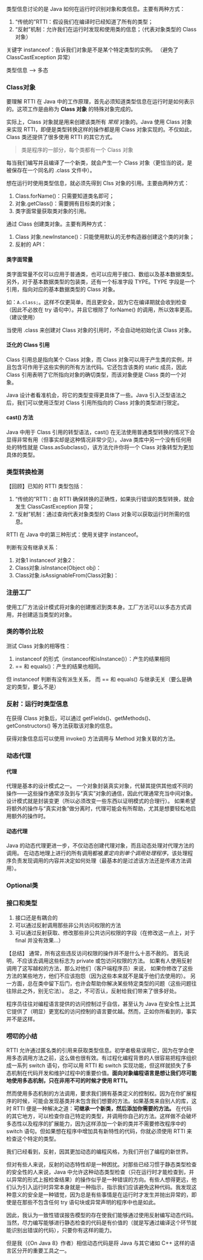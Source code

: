 类型信息讨论的是 Java 如何在运行时识别对象和类信息。主要有两种方式：
1. “传统的”RTTI：假设我们在编译时已经知道了所有的类型；
2. “反射”机制：允许我们在运行时发现和使用类的信息；（代表对象类型的 Class 对象）

关键字 instanceof：告诉我们对象是不是某个特定类型的实例。 （避免了 ClassCastException 异常）


类型信息 --> 多态



### Class对象
要理解 RTTI 在 Java 中的工作原理，首先必须知道类型信息在运行时是如何表示的。这项工作是由称为 **Class 对象** 的特殊对象完成的。

实际上，Class 对象就是用来创建该类所有 *常规* 对象的。Java 使用 Class 对象来实现 RTTI，即便是类型转换这样的操作都是用 Class 对象实现的。不仅如此，Class 类还提供了很多使用 RTTI 的其它方式。

> 类是程序的一部分，每个类都有一个 Class 对象

每当我们编写并且编译了一个新类，就会产生一个 Class 对象（更恰当的说，是被保存在一个同名的 .class 文件中）。

想在运行时使用类型信息，就必须先得到 Clss 对象的引用。主要由两种方式：
1. Class.forName()：只需要知道类名即可；
2. 对象.getClass()：需要拥有目标类的对象；
3. 类字面常量获取类对象的引用。

通过 Class 创建类对象。主要有两种方式：
1. Class 对象.newInstance()：只能使用默认的无参构造器创建这个类的对象；
2. 反射的 API：

#### 类字面常量
类字面常量不仅可以应用于普通类，也可以应用于接口、数组以及基本数据类型。另外，对于基本数据类型的包装类，还有一个标准字段 TYPE。TYPE 字段是一个引用，指向对应的基本数据类型的 Class 对象。

如：`A.class;`。这样不仅更简单，而且更安全，因为它在编译期就会收到检查（因此不必放在 try 语句中）。并且它根除了 forName() 的调用，所以效率更高。（建议使用）

当使用 .class 来创建对 Class 对象的引用时，不会自动地初始化该 Class 对象。

#### 泛化的 Class 引用
Class 引用总是指向某个 Class 对象，而 Class 对象可以用于产生类的实例，并且包含可作用于这些实例的所有方法代码。它还包含该类的 static 成员，因此 Class 引用表明了它所指向对象的确切类型，而该对象便是 Class 类的一个对象。

Java 设计者看准机会，将它的类型变得更具体了一些。Java 引入泛型语法之后，我们可以使用泛型对 Class 引用所指向的 Class 对象的类型进行限定。

#### cast() 方法
Java 中用于 Class 引用的转型语法，cast() 在无法使用普通类型转换的情况下会显得非常有用（但事实却是这种情况非常少见）。Java 类库中另一个没有任何用处的特性就是 Class.asSubclass()，该方法允许你将一个 Class 对象转型为更加具体的类型。


### 类型转换检测
【回顾】已知的 RTTI 类型包括：
1. “传统的”RTTI：由 RTTI 确保转换的正确性，如果执行错误的类型转换，就会发生 ClassCastException 异常；
2. “反射”机制：通过查询代表对象类型的 Class 对象可以获取运行时所需的信息。

RTTI 在 Java 中的第三种形式：使用关键字 instanceof。

判断有没有继承关系：
1. 对象1 instanceof 对象2：
2. Class对象.isInstance(Object obj)：
3. Class对象.isAssignableFrom(Class对象)：


### 注册工厂
使用工厂方法设计模式将对象的创建推迟到类本身。工厂方法可以以多态方式调用，并创建适当类型的对象。


### 类的等价比较
测试 Class 对象的相等性：
1. instanceof 的形式（instanceof和isInstance()）：产生的结果相同
2. == 和 equals()：产生的结果也相同。

但 instanceof 判断有没有派生关系，
而 == 和 equals() 与继承无关（要么是确定的类型，要么不是）


### 反射：运行时类型信息
在获得 Class 对象后，可以通过 getFields()、getMethods()、getConstructors() 等方法获取该对象的信息。

获得对象信息后可以使用 invoke() 方法调用与 Method 对象关联的方法。


### 动态代理
#### 代理
代理是基本的设计模式之一。
一个对象封装真实对象，代替其提供其他或不同的操作——这些操作通常涉及到与“真实”对象的通信，因此代理通常充当中间对象。
设计模式就是封装变更（所以必须改变一些东西以证明模式的合理行）。
如果希望将额外的操作与“真实对象”做分离时，代理可能会有所帮助，尤其是想要轻松地启用额外的操作时。
#### 动态代理
Java 的动态代理更进一步，不仅动态创建代理对象，而且动态处理对代理方法的调用。
在动态地理上进行的所有调用都被*重定向到单个调用处理程序*，该处理程序负责发现调用的内容并决定如何处理（最基本的是过滤该方法还是传递方法调用）。


### Optional类




### 接口和类型
1. 接口还是有耦合的
2. 可以通过反射调用那些非公共访问权限的方法
3. 可以通过反射获取、修改那些非公共访问权限的字段（在修改这一点上，对于 final 并没有效果...）

【总结】
通常，所有这些违反访问权限的操作并不是什么十恶不赦的。
首先说明，不应该去调用这些标志为 private 或包访问权限的方法。
如果有人使用反射调用了这写越权的方法，那么对他们（客户端程序员）来说，
如果你修改了这些方法的某些地方，他们不应该抱怨（因为这些本来就不是属于他们去使用的）。
另一方面，总在类中留下后门，也许会帮助你解决某些特定类型的问题（这些问题往往除此之外，别无它法）。
总之，不可否认，反射给我们带来了很多好处。

程序员往往对编程语言提供的访问控制过于自信，甚至认为 Java 在安全性上比其它提供了（明显）更宽松的访问控制的语言要优越。然而，正如你所看到的，事实并不是这样。


### 唠叨的小结
RTTI 允许通过匿名类的引用来获取类型信息。初学者极易误用它，因为在学会使用多态调用方法之前，这么做也很有效。有过程化编程背景的人很容易把程序组织成一系列 switch 语句，你可以用 RTTI 和 switch 实现功能，但这样就损失了多态机制在代码开发和维护过程中的重要价值。**面向对象编程语言是想让我们尽可能地使用多态机制，只在非用不可的时候才使用 RTTI。**

然而使用多态机制的方法调用，要求我们拥有基类定义的控制权。因为在你扩展程序的时候，可能会发现基类并未包含我们想要的方法。如果基类来自别人的库，这时 RTTI 便是一种解决之道：**可继承一个新类，然后添加你需要的方法。** 在代码的其它地方，可以检查你自己特定的类型，并调用你自己的方法。这样做不会破坏多态性以及程序的扩展能力，因为这样添加一个新的类并不需要修改程序中的 switch 语句。但如果想在程序中增加具有新特性的代码，你就必须使用 RTTI 来检查这个特定的类型。

我们已经看到，反射，因其更加动态的编程风格，为我们开创了编程的新世界。

但对有些人来说，反射的动态特性却是一种困扰。对那些已经习惯于静态类型检查的安全性的人来说，Java 中允许这种动态类型检查（只在运行时才能检查到，并以异常的形式上报检查结果）的操作似乎是一种错误的方向。有些人想得更远，他们认为引入运行时异常本身就是一种指示，指示我们应该避免这种代码。我发现这种意义的安全是一种错觉，因为总是有些事情是在运行时才发生并抛出异常的，即使是在那些不包含任何 try 语句块或异常声明的程序中也是如此。

因此，我认为一致性错误报告模型的存在使我们能够通过使用反射编写动态代码。当然，尽力编写能够进行静态检查的代码是有价值的（就是写通过编译这个环节就能识别出错误的代码），只要你有这样的能力。

但是我（《On Java 8》作者）相信动态代码是将 Java 与其它诸如 C++ 这样的语言区分开的重要工具之一。